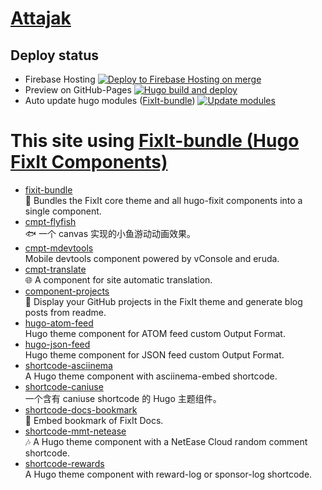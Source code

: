 # [Attajak](https://attajak.web.app)

## Deploy status

  - Firebase Hosting [![Deploy to Firebase Hosting on merge](https://github.com/attajak/attajak.web.app/actions/workflows/firebase-hosting-merge.yml/badge.svg)](https://github.com/attajak/attajak.web.app/actions/workflows/firebase-hosting-merge.yml)
  - Preview on GitHub-Pages [![Hugo build and deploy](https://github.com/attajak/attajak.web.app/actions/workflows/deploy.yml/badge.svg)](https://github.com/attajak/attajak.web.app/actions/workflows/deploy.yml)
  - Auto update hugo modules ([FixIt-bundle](https://github.com/hugo-fixit/fixit-bundle)) [![Update modules](https://github.com/attajak/attajak.web.app/actions/workflows/update-modules.yml/badge.svg)](https://github.com/attajak/attajak.web.app/actions/workflows/update-modules.yml)

# This site using [FixIt-bundle (Hugo FixIt Components)](https://github.com/hugo-fixit/fixit-bundle)

<!-- HUGO_FIXIT_COMPONENTS:START -->
- [fixit-bundle](https://github.com/hugo-fixit/fixit-bundle)\
 🌲 Bundles the FixIt core theme and all hugo-fixit components into a single component.
- [cmpt-flyfish](https://github.com/hugo-fixit/cmpt-flyfish)\
 🐟 一个 canvas 实现的小鱼游动动画效果。
- [cmpt-mdevtools](https://github.com/hugo-fixit/cmpt-mdevtools)\
 Mobile devtools component powered by vConsole and eruda.
- [cmpt-translate](https://github.com/hugo-fixit/cmpt-translate)\
 🌐 A component for site automatic translation.
- [component-projects](https://github.com/hugo-fixit/component-projects)\
 🐙 Display your GitHub projects in the FixIt theme and generate blog posts from readme.
- [hugo-atom-feed](https://github.com/hugo-fixit/hugo-atom-feed)\
 Hugo theme component for ATOM feed custom Output Format.
- [hugo-json-feed](https://github.com/hugo-fixit/hugo-json-feed)\
 Hugo theme component for JSON feed custom Output Format.
- [shortcode-asciinema](https://github.com/hugo-fixit/shortcode-asciinema)\
 A Hugo theme component with asciinema-embed shortcode.
- [shortcode-caniuse](https://github.com/hugo-fixit/shortcode-caniuse)\
 一个含有 caniuse shortcode 的 Hugo 主题组件。
- [shortcode-docs-bookmark](https://github.com/hugo-fixit/shortcode-docs-bookmark)\
 🔖 Embed bookmark of FixIt Docs.
- [shortcode-mmt-netease](https://github.com/hugo-fixit/shortcode-mmt-netease)\
 🎶 A Hugo theme component with a NetEase Cloud random comment shortcode.
- [shortcode-rewards](https://github.com/hugo-fixit/shortcode-rewards)\
 A Hugo theme component with reward-log or sponsor-log shortcode.
<!-- HUGO_FIXIT_COMPONENTS:END -->
